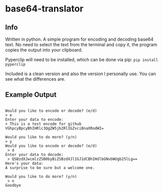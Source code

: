 # base64-translator

## Info

Written in python.
A simple program for encoding and decoding base64 text.
No need to select the text from the terminal and copy it, the program copies the output into your clipboard.

Pyperclip will need to be installed, which can be done via pip: `pip install pyperclip`

Included is a clean version and also the version I personally use. You can see what the differences are.

## Example Output
```

Would you like to encode or decode? (e/d)
> e
Enter your data to encode:
> This is a test encode for github
VGhpcyBpcyBhIHRlc3QgZW5jb2RlIGZvciBnaXRodWI=

Would you like to do more? (y/n)
> y
Would you like to encode or decode? (e/d) 
 > d
Enter your data to decode: 
 > QSBzdXJwcmlzZSB0byBiZSBzdXJlIGJ1dCBhIHdlbGNvbWUgb25lLg==
Here's your data: 
A surprise to be sure but a welcome one.

Would you like to do more? (y/n) 
 > n
Goodbye

```
